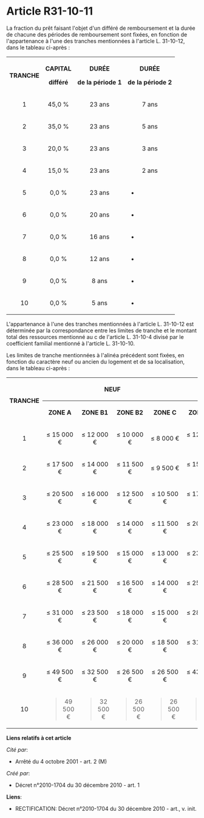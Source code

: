 # Article R31-10-11

La fraction du prêt faisant l'objet d'un différé de remboursement et la durée de chacune des périodes de remboursement sont
fixées, en fonction de l'appartenance à l'une des tranches mentionnées à l'article L. 31-10-12, dans le tableau ci-après : 

<table>
  <tbody>
    <tr>
      <th>

TRANCHE 

</th>
      <th>

CAPITAL 

différé 

</th>
      <th>

DURÉE 

de la période 1 

</th>
      <th colspan="6">

DURÉE 

de la période 2 

</th>
    </tr>
    <tr>
      <td align="center">

1 

</td>
      <td align="center">

45,0 % 

</td>
      <td align="center">

23 ans 

</td>
      <td align="center">

7 ans 

</td>
    </tr>
    <tr>
      <td align="center">

2 

</td>
      <td align="center">

35,0 % 

</td>
      <td align="center">

23 ans 

</td>
      <td align="center">

5 ans 

</td>
    </tr>
    <tr>
      <td align="center">

3 

</td>
      <td align="center">

20,0 % 

</td>
      <td align="center">

23 ans 

</td>
      <td align="center">

3 ans 

</td>
    </tr>
    <tr>
      <td align="center">

4 

</td>
      <td align="center">

15,0 % 

</td>
      <td align="center">

23 ans 

</td>
      <td align="center">

2 ans 

</td>
    </tr>
    <tr>
      <td align="center">

5 

</td>
      <td align="center">

0,0 % 

</td>
      <td align="center">

23 ans 

</td>
      <td align="center">

- 

</td>
    </tr>
    <tr>
      <td align="center">

6 

</td>
      <td align="center">

0,0 % 

</td>
      <td align="center">

20 ans 

</td>
      <td align="center">

- 

</td>
    </tr>
    <tr>
      <td align="center">

7 

</td>
      <td align="center">

0,0 % 

</td>
      <td align="center">

16 ans 

</td>
      <td align="center">

- 

</td>
    </tr>
    <tr>
      <td align="center">

8 

</td>
      <td align="center">

0,0 % 

</td>
      <td align="center">

12 ans 

</td>
      <td align="center">

- 

</td>
    </tr>
    <tr>
      <td align="center">

9 

</td>
      <td align="center">

0,0 % 

</td>
      <td align="center">

8 ans 

</td>
      <td align="center">

- 

</td>
    </tr>
    <tr>
      <td align="center">

10 

</td>
      <td align="center">

0,0 % 

</td>
      <td align="center">

5 ans 

</td>
      <td align="center">

- 

</td>
    </tr>
  </tbody>
</table>

L'appartenance à l'une des tranches mentionnées à l'article L. 31-10-12 est déterminée par la correspondance entre les
limites de tranche et le montant total des ressources mentionné au c de l'article L. 31-10-4 divisé par le coefficient
familial mentionné à l'article L. 31-10-10. 

Les limites de tranche mentionnées à l'alinéa précédent sont fixées, en fonction du caractère neuf ou ancien du logement et
de sa localisation, dans le tableau ci-après : 

<table>
  <tbody>
    <tr>
      <th rowspan="2">

TRANCHE 

</th>
      <th colspan="4">

NEUF 

</th>
      <th colspan="4">

ANCIEN 

</th>
    </tr>
    <tr>
      <th>

ZONE A 

</th>
      <th>

ZONE B1 

</th>
      <th>

ZONE B2 

</th>
      <th>

ZONE C 

</th>
      <th>

ZONE A 

</th>
      <th>

ZONE B1 

</th>
      <th>

ZONE B2 

</th>
      <th>

ZONE C 

</th>
    </tr>
    <tr>
      <td align="center">

1 

</td>
      <td align="center">

≤ 15 000 € 

</td>
      <td align="center">

≤ 12 000 € 

</td>
      <td align="center">

≤ 10 000 € 

</td>
      <td align="center">

≤ 8 000 € 

</td>
      <td align="center">

≤ 12 000 € 

</td>
      <td align="center">

≤ 10 000 € 

</td>
      <td align="center">

≤ 9 000 € 

</td>
      <td align="center">

≤ 8 000 € 

</td>
    </tr>
    <tr>
      <td align="center">

2 

</td>
      <td align="center">

≤ 17 500 € 

</td>
      <td align="center">

≤ 14 000 € 

</td>
      <td align="center">

≤ 11 500 € 

</td>
      <td align="center">

≤ 9 500 € 

</td>
      <td align="center">

≤ 15 000 € 

</td>
      <td align="center">

≤ 12 000 € 

</td>
      <td align="center">

≤ 10 000 € 

</td>
      <td align="center">

≤ 9 500 € 

</td>
    </tr>
    <tr>
      <td align="center">

3 

</td>
      <td align="center">

≤ 20 500 € 

</td>
      <td align="center">

≤ 16 000 € 

</td>
      <td align="center">

≤ 12 500 € 

</td>
      <td align="center">

≤ 10 500 € 

</td>
      <td align="center">

≤ 17 500 € 

</td>
      <td align="center">

≤ 14 000 € 

</td>
      <td align="center">

≤ 11 500 € 

</td>
      <td align="center">

≤ 10 500 € 

</td>
    </tr>
    <tr>
      <td align="center">

4 

</td>
      <td align="center">

≤ 23 000 € 

</td>
      <td align="center">

≤ 18 000 € 

</td>
      <td align="center">

≤ 14 000 € 

</td>
      <td align="center">

≤ 11 500 € 

</td>
      <td align="center">

≤ 20 500 € 

</td>
      <td align="center">

≤ 16 000 € 

</td>
      <td align="center">

≤ 12 500 € 

</td>
      <td align="center">

≤ 11 500 € 

</td>
    </tr>
    <tr>
      <td align="center">

5 

</td>
      <td align="center">

≤ 25 500 € 

</td>
      <td align="center">

≤ 19 500 € 

</td>
      <td align="center">

≤ 15 000 € 

</td>
      <td align="center">

≤ 13 000 € 

</td>
      <td align="center">

≤ 23 000 € 

</td>
      <td align="center">

≤ 18 000 € 

</td>
      <td align="center">

≤ 14 000 € 

</td>
      <td align="center">

≤ 13 000 € 

</td>
    </tr>
    <tr>
      <td align="center">

6 

</td>
      <td align="center">

≤ 28 500 € 

</td>
      <td align="center">

≤ 21 500 € 

</td>
      <td align="center">

≤ 16 500 € 

</td>
      <td align="center">

≤ 14 000 € 

</td>
      <td align="center">

≤ 25 500 € 

</td>
      <td align="center">

≤ 19 500 € 

</td>
      <td align="center">

≤ 15 000 € 

</td>
      <td align="center">

≤ 14 000 € 

</td>
    </tr>
    <tr>
      <td align="center">

7 

</td>
      <td align="center">

≤ 31 000 € 

</td>
      <td align="center">

≤ 23 500 € 

</td>
      <td align="center">

≤ 18 000 € 

</td>
      <td align="center">

≤ 15 000 € 

</td>
      <td align="center">

≤ 28 500 € 

</td>
      <td align="center">

≤ 21 500 € 

</td>
      <td align="center">

≤ 16 500 € 

</td>
      <td align="center">

≤ 15 000 € 

</td>
    </tr>
    <tr>
      <td align="center">

8 

</td>
      <td align="center">

≤ 36 000 € 

</td>
      <td align="center">

≤ 26 000 € 

</td>
      <td align="center">

≤ 20 000 € 

</td>
      <td align="center">

≤ 18 500 € 

</td>
      <td align="center">

≤ 31 000 € 

</td>
      <td align="center">

≤ 23 500 € 

</td>
      <td align="center">

≤ 18 000 € 

</td>
      <td align="center">

≤ 16 500 € 

</td>
    </tr>
    <tr>
      <td align="center">

9 

</td>
      <td align="center">

≤ 49 500 € 

</td>
      <td align="center">

≤ 32 500 € 

</td>
      <td align="center">

≤ 26 500 € 

</td>
      <td align="center">

≤ 26 500 € 

</td>
      <td align="center">

≤ 43 500 € 

</td>
      <td align="center">

≤ 30 500 € 

</td>
      <td align="center">

≤ 26 500 € 

</td>
      <td align="center">

≤ 26 500 € 

</td>
    </tr>
    <tr>
      <td align="center">

10 

</td>
      <td align="center">

> 49 500 € 

</td>
      <td align="center">

> 32 500 € 

</td>
      <td align="center">

> 26 500 € 

</td>
      <td align="center">

> 26 500 € 

</td>
      <td align="center">

> 43 500 € 

</td>
      <td align="center">

> 30 500 € 

</td>
      <td align="center">

> 26 500 € 

</td>
      <td align="center">

> 26 500 €

</td>
    </tr>
  </tbody>
</table>

**Liens relatifs à cet article**

_Cité par_:

  - Arrêté du 4 octobre 2001 - art. 2 (M)

_Créé par_:

  - Décret n°2010-1704 du 30 décembre 2010 - art. 1

**Liens**:

  - RECTIFICATION: Décret n°2010-1704 du 30 décembre 2010 - art., v. init.
